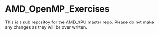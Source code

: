 # AMD_OpenMP_Exercises
This is a sub repositoy for the AMD_GPU master repo. Please do not make any changes as they will be over written.
